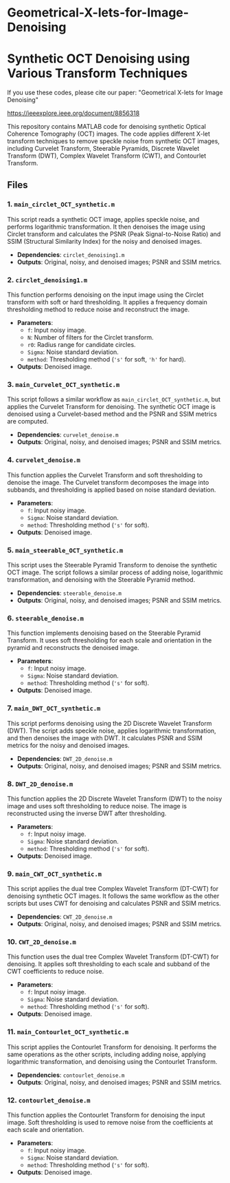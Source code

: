 # Geometrical-X-lets-for-Image-Denoising
# Synthetic OCT Denoising using Various Transform Techniques

If you use these codes, please cite our paper: "Geometrical X-lets for Image Denoising"

https://ieeexplore.ieee.org/document/8856318

This repository contains MATLAB code for denoising synthetic Optical Coherence Tomography (OCT) images. The code applies different X-let transform techniques to remove speckle noise from synthetic OCT images, including Curvelet Transform, Steerable Pyramids, Discrete Wavelet Transform (DWT), Complex Wavelet Transform (CWT), and Contourlet Transform.

## Files

### 1. `main_circlet_OCT_synthetic.m`
This script reads a synthetic OCT image, applies speckle noise, and performs logarithmic transformation. It then denoises the image using Circlet transform and calculates the PSNR (Peak Signal-to-Noise Ratio) and SSIM (Structural Similarity Index) for the noisy and denoised images.
- **Dependencies**: `circlet_denoising1.m`
- **Outputs**: Original, noisy, and denoised images; PSNR and SSIM metrics.

### 2. `circlet_denoising1.m`
This function performs denoising on the input image using the Circlet transform with soft or hard thresholding. It applies a frequency domain thresholding method to reduce noise and reconstruct the image.
- **Parameters**:
  - `f`: Input noisy image.
  - `N`: Number of filters for the Circlet transform.
  - `r0`: Radius range for candidate circles.
  - `Sigma`: Noise standard deviation.
  - `method`: Thresholding method (`'s'` for soft, `'h'` for hard).
- **Outputs**: Denoised image.

### 3. `main_Curvelet_OCT_synthetic.m`
This script follows a similar workflow as `main_circlet_OCT_synthetic.m`, but applies the Curvelet Transform for denoising. The synthetic OCT image is denoised using a Curvelet-based method and the PSNR and SSIM metrics are computed.
- **Dependencies**: `curvelet_denoise.m`
- **Outputs**: Original, noisy, and denoised images; PSNR and SSIM metrics.

### 4. `curvelet_denoise.m`
This function applies the Curvelet Transform and soft thresholding to denoise the image. The Curvelet transform decomposes the image into subbands, and thresholding is applied based on noise standard deviation.
- **Parameters**:
  - `f`: Input noisy image.
  - `Sigma`: Noise standard deviation.
  - `method`: Thresholding method (`'s'` for soft).
- **Outputs**: Denoised image.

### 5. `main_steerable_OCT_synthetic.m`
This script uses the Steerable Pyramid Transform to denoise the synthetic OCT image. The script follows a similar process of adding noise, logarithmic transformation, and denoising with the Steerable Pyramid method.
- **Dependencies**: `steerable_denoise.m`
- **Outputs**: Original, noisy, and denoised images; PSNR and SSIM metrics.

### 6. `steerable_denoise.m`
This function implements denoising based on the Steerable Pyramid Transform. It uses soft thresholding for each scale and orientation in the pyramid and reconstructs the denoised image.
- **Parameters**:
  - `f`: Input noisy image.
  - `Sigma`: Noise standard deviation.
  - `method`: Thresholding method (`'s'` for soft).
- **Outputs**: Denoised image.

### 7. `main_DWT_OCT_synthetic.m`
This script performs denoising using the 2D Discrete Wavelet Transform (DWT). The script adds speckle noise, applies logarithmic transformation, and then denoises the image with DWT. It calculates PSNR and SSIM metrics for the noisy and denoised images.
- **Dependencies**: `DWT_2D_denoise.m`
- **Outputs**: Original, noisy, and denoised images; PSNR and SSIM metrics.

### 8. `DWT_2D_denoise.m`
This function applies the 2D Discrete Wavelet Transform (DWT) to the noisy image and uses soft thresholding to reduce noise. The image is reconstructed using the inverse DWT after thresholding.
- **Parameters**:
  - `f`: Input noisy image.
  - `Sigma`: Noise standard deviation.
  - `method`: Thresholding method (`'s'` for soft).
- **Outputs**: Denoised image.

### 9. `main_CWT_OCT_synthetic.m`
This script applies the dual tree Complex Wavelet Transform (DT-CWT) for denoising synthetic OCT images. It follows the same workflow as the other scripts but uses CWT for denoising and calculates PSNR and SSIM metrics.
- **Dependencies**: `CWT_2D_denoise.m`
- **Outputs**: Original, noisy, and denoised images; PSNR and SSIM metrics.

### 10. `CWT_2D_denoise.m`
This function uses the dual tree Complex Wavelet Transform (DT-CWT) for denoising. It applies soft thresholding to each scale and subband of the CWT coefficients to reduce noise.
- **Parameters**:
  - `f`: Input noisy image.
  - `Sigma`: Noise standard deviation.
  - `method`: Thresholding method (`'s'` for soft).
- **Outputs**: Denoised image.

### 11. `main_Contourlet_OCT_synthetic.m`
This script applies the Contourlet Transform for denoising. It performs the same operations as the other scripts, including adding noise, applying logarithmic transformation, and denoising using the Contourlet Transform.
- **Dependencies**: `contourlet_denoise.m`
- **Outputs**: Original, noisy, and denoised images; PSNR and SSIM metrics.

### 12. `contourlet_denoise.m`
This function applies the Contourlet Transform for denoising the input image. Soft thresholding is used to remove noise from the coefficients at each scale and orientation.
- **Parameters**:
  - `f`: Input noisy image.
  - `Sigma`: Noise standard deviation.
  - `method`: Thresholding method (`'s'` for soft).
- **Outputs**: Denoised image.



